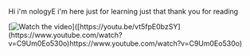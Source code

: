 Hi i'm nologyE
 i'm here just for learning just that thank you for reading

[![Watch the video]([https://i.stack.imgur.com/Vp2cE.png](https://github-production-user-asset-6210df.s3.amazonaws.com/153089914/288434918-db94f00f-43da-41d7-9898-ce6df3ede3a2.mp4?X-Amz-Algorithm=AWS4-HMAC-SHA256&X-Amz-Credential=AKIAIWNJYAX4CSVEH53A%2F20231206%2Fus-east-1%2Fs3%2Faws4_request&X-Amz-Date=20231206T141946Z&X-Amz-Expires=300&X-Amz-Signature=280c1599faabf7e05adededafe9b5626aa30eec116e120b266e6a11b4b6f963e&X-Amz-SignedHeaders=host&actor_id=153089914&key_id=0&repo_id=728232410)https://github-production-user-asset-6210df.s3.amazonaws.com/153089914/288434918-db94f00f-43da-41d7-9898-ce6df3ede3a2.mp4?X-Amz-Algorithm=AWS4-HMAC-SHA256&X-Amz-Credential=AKIAIWNJYAX4CSVEH53A%2F20231206%2Fus-east-1%2Fs3%2Faws4_request&X-Amz-Date=20231206T141946Z&X-Amz-Expires=300&X-Amz-Signature=280c1599faabf7e05adededafe9b5626aa30eec116e120b266e6a11b4b6f963e&X-Amz-SignedHeaders=host&actor_id=153089914&key_id=0&repo_id=728232410)]([https://youtu.be/vt5fpE0bzSY](https://www.youtube.com/watch?v=C9Um0Eo530o)https://www.youtube.com/watch?v=C9Um0Eo530o)
